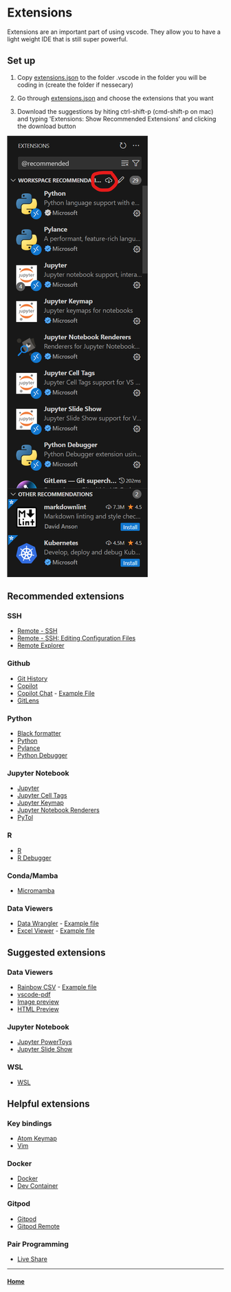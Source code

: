 # Extensions
Extensions are an important part of using vscode. They allow you to have a light weight IDE that is still super powerful.

## Set up
1. Copy [extensions.json](.vscode/extensions.json) to the folder .vscode in the folder you will be coding in (create the folder if nessecary)

2. Go through [extensions.json](.vscode/extensions.json) and choose the extensions that you want

3. Download the suggestions by hiting ctrl-shift-p (cmd-shift-p on mac) and typing 'Extensions: Show Recommended Extensions' and clicking the download button

![Recommended Extensions](<images/recommended_extensions.png>)

## Recommended extensions

### SSH

- [Remote - SSH](https://marketplace.visualstudio.com/items?itemName=ms-vscode-remote.remote-ssh)
- [Remote - SSH: Editing Configuration Files](https://marketplace.visualstudio.com/items?itemName=ms-vscode-remote.remote-ssh-edit)
- [Remote Explorer](https://marketplace.visualstudio.com/items?itemName=ms-vscode.remote-explorer)

### Github

- [Git History](https://marketplace.visualstudio.com/items?itemName=donjayamanne.githistory)
- [Copilot](https://marketplace.visualstudio.com/items?itemName=GitHub.copilot) 
- [Copilot Chat](https://marketplace.visualstudio.com/items?itemName=GitHub.copilot) - [Example File](example_files/co-pilot-example.ipynb)
- [GitLens](https://marketplace.visualstudio.com/items?itemName=eamodio.gitlens)

### Python

- [Black formatter](https://marketplace.visualstudio.com/items?itemName=ms-python.black-formatter)
- [Python](https://marketplace.visualstudio.com/items?itemName=ms-python.python)
- [Pylance](https://marketplace.visualstudio.com/items?itemName=ms-python.vscode-pylance)
- [Python Debugger](https://marketplace.visualstudio.com/items?itemName=ms-python.debugpy)

### Jupyter Notebook

- [Jupyter](https://marketplace.visualstudio.com/items?itemName=ms-toolsai.jupyter)
- [Jupyter Cell Tags](https://marketplace.visualstudio.com/items?itemName=ms-toolsai.vscode-jupyter-cell-tags)
- [Jupyter Keymap](https://marketplace.visualstudio.com/items?itemName=ms-toolsai.jupyter-keymap)
- [Jupyter Notebook Renderers](https://marketplace.visualstudio.com/items?itemName=ms-toolsai.jupyter-renderers)
- [PyTol](https://marketplace.visualstudio.com/items?itemName=MaorBarak.pytoipynb)

### R

- [R](https://marketplace.visualstudio.com/items?itemName=REditorSupport.r)
- [R Debugger](https://marketplace.visualstudio.com/items?itemName=RDebugger.r-debugger)

### Conda/Mamba

- [Micromamba](https://marketplace.visualstudio.com/items?itemName=corker.vscode-micromamba)

### Data Viewers

- [Data Wrangler](https://marketplace.visualstudio.com/items?itemName=ms-toolsai.datawrangler) - [Example file](example_files/data-viewer-example.ipynb )
- [Excel Viewer](https://marketplace.visualstudio.com/items?itemName=GrapeCity.gc-excelviewer) - [Example file](example_files/example.xlsx )



## Suggested extensions

### Data Viewers

- [Rainbow CSV](https://marketplace.visualstudio.com/items?itemName=mechatroner.rainbow-csv) - [Example file](example_files/example.csv )
- [vscode-pdf](https://marketplace.visualstudio.com/items?itemName=tomoki1207.pdf)
- [Image preview](https://marketplace.visualstudio.com/items?itemName=tomoki1207.pdf)
- [HTML Preview](https://marketplace.visualstudio.com/items?itemName=george-alisson.html-preview-vscode)

### Jupyter Notebook

- [Jupyter PowerToys](https://marketplace.visualstudio.com/items?itemName=ms-toolsai.jupyter-renderers)
- [Jupyter Slide Show](https://marketplace.visualstudio.com/items?itemName=ms-toolsai.vscode-jupyter-slideshow)

### WSL

- [WSL](https://marketplace.visualstudio.com/items?itemName=ms-vscode-remote.remote-wsl)

## Helpful extensions

### Key bindings

- [Atom Keymap](https://marketplace.visualstudio.com/items?itemName=ms-vscode.atom-keybindings)
- [Vim](https://marketplace.visualstudio.com/items?itemName=vscodevim.vim)

### Docker
- [Docker](https://marketplace.visualstudio.com/items?itemName=ms-azuretools.vscode-docker)
- [Dev Container](https://marketplace.visualstudio.com/items?itemName=ms-vscode-remote.remote-containers)

### Gitpod
- [Gitpod](https://marketplace.visualstudio.com/items?itemName=gitpod.gitpod-desktop)
- [Gitpod Remote](https://marketplace.visualstudio.com/items?itemName=gitpod.gitpod-remote-ssh)

### Pair Programming
- [Live Share](https://marketplace.visualstudio.com/items?itemName=MS-vsliveshare.vsliveshare)
----

#### [Home](readme.md)
